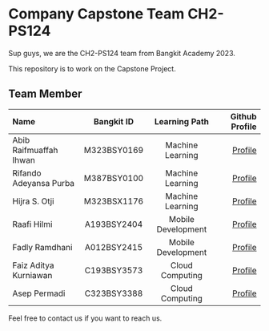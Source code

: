 # Company Capstone Team CH2-PS124

Sup guys, we are the CH2-PS124 team from Bangkit Academy 2023.

This repository is to work on the Capstone Project.

## Team Member

Name | Bangkit ID | Learning Path | Github Profile
:---|:---:|:---:|---:
Abib Raifmuaffah Ihwan | M323BSY0169 | Machine Learning | [Profile](https://github.com/)
Rifando Adeyansa Purba| M387BSY0100 | Machine Learning | [Profile](https://https://github.com/rfadeyansa)
Hijra S. Otji | M323BSX1176 | Machine Learning | [Profile](https://github.com/)
Raafi Hilmi |  A193BSY2404 | Mobile Development | [Profile](https://github.com/raafihilmi)
Fadly Ramdhani | A012BSY2415 | Mobile Development | [Profile](https://github.com/FadlyRamdhani23)
Faiz Aditya Kurniawan | C193BSY3573 | Cloud Computing | [Profile](https://github.com/)
Asep Permadi | C323BSY3388 | Cloud Computing | [Profile](https://github.com/Aseppermadi)

Feel free to contact us if you want to reach us.
